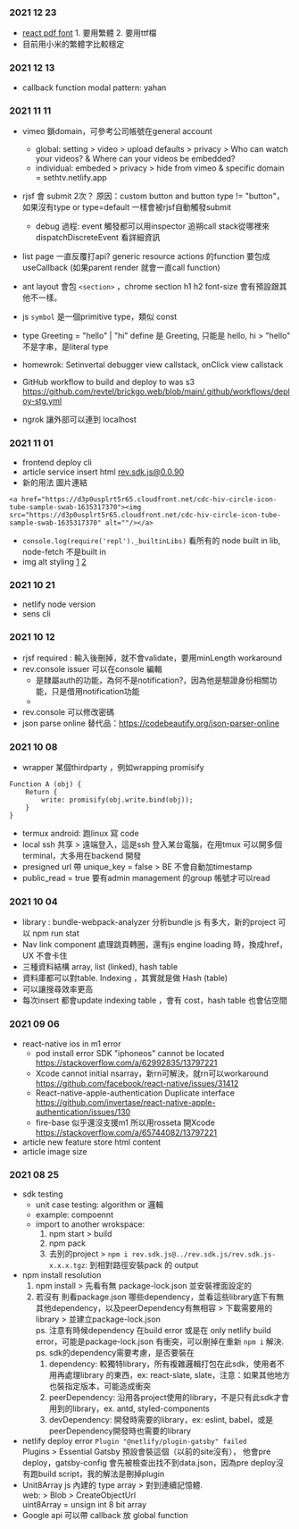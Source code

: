 

### 2021 12 23 
- [react pdf font](https://github.com/revtel/sensationsprint/commit/354cbf56f2a5f021a61639de1a4cd0fba89dc38a) 1. 要用繁體 2. 要用ttf檔
- 目前用小米的繁體字比較穩定

### 2021 12 13
- callback function modal pattern: yahan 

### 2021 11 11
- vimeo 鎖domain，可參考公司帳號在general account
  - global: setting > video > upload defaults > privacy > Who can watch your videos? & Where can your videos be embedded?
  - individual: embeded > privacy > hide from vimeo & specific domain = sethtv.netlify.app
- rjsf 會 submit 2次？ 原因：custom button and button type != "button"，如果沒有type or type=default 一樣會被rjsf自動觸發submit 
  - debug 過程: event 觸發都可以用inspector 追朔call stack從哪裡來 dispatchDiscreteEvent 看詳細資訊
- list page 一直反覆打api? generic resource actions 的function 要包成 useCallback (如果parent render 就會一直call function)
- ant layout 會包 `<section>` ，chrome section h1 h2 font-size 會有預設跟其他不一樣。

- js `symbol` 是一個primitive type，類似 const 
- type Greeting = "hello" | "hi" define 是 Greeting, 只能是 hello, hi >  "hello" 不是字串，是literal type
- homewrok: Setinvertal debugger view callstack, onClick view callstack
- GitHub workflow to build and deploy to was s3 https://github.com/revtel/brickgo.web/blob/main/.github/workflows/deploy-stg.yml
- ngrok 讓外部可以連到 localhost

### 2021 11 01
- frontend deploy cli
- article service insert html rev.sdk.js@0.0.90
- 新的用法 圖片連結
```
<a href="https://d3p0usplrt5r65.cloudfront.net/cdc-hiv-circle-icon-tube-sample-swab-1635317370"><img src="https://d3p0usplrt5r65.cloudfront.net/cdc-hiv-circle-icon-tube-sample-swab-1635317370" alt=""/></a>
```
- `console.log(require('repl')._builtinLibs)` 看所有的 node built in lib, node-fetch 不是built in
- img alt styling [1](https://stackoverflow.com/a/22051972/13797221) [2](https://stackoverflow.com/a/37192970/13797221)

### 2021 10 21
- netlify node version
- sens cli 

### 2021 10 12 
- rjsf required : 輸入後刪掉，就不會validate，要用minLength workaround
- rev.console issuer 可以在console 編輯
	- 是隸屬auth的功能，為何不是notification?，因為他是驗證身份相關功能，只是借用notification功能
	- 
- rev.console 可以修改密碼
- json parse online 替代品：https://codebeautify.org/json-parser-online

### 2021 10 08
- wrapper 某個thirdparty ，例如wrapping promisify
```
Function A (obj) {
	Return {
		write: promisify(obj.write.bind(obj));
	}
}
```
- termux android: 跑linux 寫 code 
- local ssh 共享 > 遠端登入，這是ssh 登入某台電腦，在用tmux 可以開多個terminal，大多用在backend 開發
- presigned url  帶 unique_key = false > BE 不會自動加timestamp 
- public_read  = true 要有admin management 的group 帳號才可以read

### 2021 10 04
- library : bundle-webpack-analyzer 分析bundle js 有多大，新的project 可以 npm run stat 
- Nav link component 處理跳頁轉圈，還有js engine loading 時，換成href，UX 不會卡住
- 三種資料結構 array, list (linked), hash table
- 資料庫都可以對table. Indexing ，其實就是做 Hash (table) 
- 可以讓搜尋效率更高
- 每次insert 都會update indexing table ，會有 cost，hash table 也會佔空間 


### 2021 09 06
- react-native ios in m1 error
	- pod install error SDK "iphoneos" cannot be located https://stackoverflow.com/a/62992835/13797221
	- Xcode cannot initial nsarray，新rn可解決，就rn可以workaround https://github.com/facebook/react-native/issues/31412
	- React-native-apple-authentication Duplicate interface https://github.com/invertase/react-native-apple-authentication/issues/130
	- fire-base 似乎還沒支援m1 所以用rosseta 開Xcode https://stackoverflow.com/a/65744082/13797221
- article new feature store html content
- article image size 

### 2021 08 25 
- sdk testing
  - unit case testing: algorithm or 邏輯
  - example: compoennt 
  - import to another wrokspace: 
	  1. npm start > build 
	  2. npm pack
	  3. 去別的project > `npm i rev.sdk.js@../rev.sdk.js/rev.sdk.js-x.x.x.tgz`: 到相對路徑安裝pack 的 output
- npm install resolution
	1. npm install > 先看有無 package-lock.json 並安裝裡面設定的
	2. 若沒有 則看package.json 哪些dependency，並看這些library底下有無其他dependency，以及peerDependency有無相容 > 下載需要用的 library > 並建立package-lock.json  
	ps. 注意有時候dependency 在build error 或是在 only netlify build error，可能是package-lock.json 有衝突，可以刪掉在重新 `npm i` 解決.  
	ps. sdk的dependency需要考慮，是否要裝在   
		1. dependency: 較獨特library，所有複雜邏輯打包在此sdk，使用者不用再處理library 的東西，ex: react-slate, slate，注意：如果其他地方也裝指定版本，可能造成衝突
		2. peerDependency: 沿用各project使用的library，不是只有此sdk才會用到的library，ex. antd, styled-components
		3. devDependency: 開發時需要的library，ex: eslint, babel，或是peerDependency開發時也需要的library
- netlify deploy error `Plugin "@netlify/plugin-gatsby" failed`  
  Plugins > Essential Gatsby 預設會裝這個（以前的site沒有），
  他會pre deploy，gatsby-config 會先被檢查出找不到data.json，因為pre deploy沒有跑build script，我的解法是刪掉plugin
- Unit8Array js 內建的 type array > 對到連續記憶體.  
	web: > Blob > CreateObjectUrl  
	uint8Array = unsign int 8 bit array  
- Google api 可以帶 callback 放 global function   
	<script src=“” async /> 不會等他load完才完成頁面，通常設計會搭配 callback function  
  

### 2021 08 20
- 怎麼看 this on js
	- Arrow function  (會自動bind this)
	- Anonymous function 
	- 有沒有手動bind
	- Normal function  => invocation pattern 

- GitHub codespace: 可以在GitHub 上開發
- Tensorflow : google 上的機器學習相關產品

### 2021 08 07
- gatsby v2 to v3 [官方文件](https://www.gatsbyjs.com/docs/reference/release-notes/migrating-from-v2-to-v3/)
  1. `npm i gatsby@latest`
  2. 看哪些plugin 需要更新 `npm outdated`
  3. 更新這些 library npm install xxx@latest 
  4. 重新載入  `gatsby clean && rm -r node_module && rm package-lock.json && npm i`
  5. webpack error `less-loader Inline JavaScript is not enabled.` > options 結構不一樣，要多一層lessOptions
  ```
  {
	resolve: "gatsby-plugin-less",
	options: {
		lessOptions: {
			modifyVars: { //direct child node of lessOptions
	  			"primary-color": "#C53333", //your preferred color
			},
			javascriptEnabled: true, //direct child node of lessOptions
		},
	},
  },
  ```
  5. webpack error `@react-pdf Can't resolve 'util' Can't resolve 'stream' ....` : 分好三塊 node library, node build-in symbol (polyfill), built-in parameter
  6. gatsby-image-plugin https://github.com/U1320100568/note/blob/master/React/Gatsby%20v2%20to%20v3.md
- swap: revtel cli apply in eculture
  - npx revtel swap src/Components/Spinner src/Components/Spinner/Line.js 
  - execa revtel cli 可以傳 pairs of array 

- cli tool library
  - package.json `main`: main function entry
  - package.json `bin`: 使用此cli的人，npm run 會將此cli的symbol放到環境變數
  - 補充bin: npm i 會產生`.bin`，npm run 會將bin檔放進環境變數，才能使用這些command

- npm publish
  - 需要先 build 過（通常entry會export build folder）(npm start會起nodemon，會監控如果有更動會auto build)
  - use `release-it`: 自動 publish 到 npm

- Js invocation pattern
  如果沒有new 
  this. Binding 要看context，應該會是外部的 scope
  如果有 new  f()
  會有一個empty object { } 傳進(function)class 存進(function)class 裡面的 this，默默傳 this
- npm install @type/xxx-library. it can type definition auto fill(intelligence)
- 用static folder and json file 可以實現 http request api 
- Netlify function (類似aws lambda) 打太多要錢

### 2021 08 06
- 播放youtube可能會被下架：違反裝置與網路濫用行為政策，舉例來說，您的應用程式可以讓閒置的裝置在背景播放 YouTube 影片，即便使用者以電源按鈕關閉螢幕後，影片仍可繼續播放。請仔細確認您應用中所有的版本都符合我們的規定。您可參考附件的螢幕截圖瞭解詳情。
- react-native-youtube
  Android  
  - `The Android implementation of this component needs to have the official YouTube app installed on the device.`
  - 要去申請 youtube developer apikey
  - 不能覆蓋東西
- Backend: Json Storage  datetime type support, projection(輸出哪些欄位), aws step function service-
- React 匯出excel  library: xlsx
- iOS 測試群組 mylio
- Starter custom Form: section render & fileld render (customType )
- Pure function 1. deterministic 有明確可預期的輸出 2. non side effect

### 2021 07 20 
- react-player 有包含list 資料可能會載入錯誤，最保險的是extract v 也就是 video id 在組一個url.  
`https://www.youtube.com/watch?v=dKgntR1PTVM&list=PL5j0Z03RRUGl89vf-VcHK4z28ByJHblQ_&ab_channel=SethTVLove`  
- Hash table / Dictionary 在 python dictionary 在 js object  
  Js 還有 Map 可以用.  

### 2021 07 07
- nosql relative data use embeded or reference.  
  reference 怎麼刪除？，沒有transaction 怎麼 handle?
- 免費photoshop https://medibangpaint.com/zh_TW/
- `<WebView renderLoading={jsx} initalSetLoading={true}/>`
- GitHub markdown archor `(){here}` 裡面要slugify，可在GitHub上看
- Imperative vs. declarative loop

### 2021 06 28 
- ant.table column: 有帶dataIndex `render: value => {}` v.s. 沒帶dataIndex `render: record => {}`
- mime type.  
  資料的媒體型別，瀏覽器可決定如何呈現資料  
  `text/HTML` `application/json` `application/pdf`   
  multi part file upload 支援 帶入body `Content-type: {type}`.  
  http response Content-Type `binary/octet-stream`(無設定是什麼類型) or `image/png`（有設定）   
- porting gatsby-ssr https://github.com/revtel/sensationsprint/commit/da8da3ea9f5f505b10254056ed147f02731b01ce  
  `wrapPageElement`, `wrapRootElement` of `gatsby-ssr` & `gatsby-browser`  
  `pageContainer` 包 layout, page 邏輯  
  `AppRoot` 包 Provider, root 邏輯  
  所有舊的 withPage 都拿掉  
- refactor with `reconnect.js` https://github.com/revtel/sensationsprint/commit/a4dae5e49d322ae4986188ad8b2056d12e71a581  
  token, profile 問題：原本 redux 範圍太廣，所以在autologin & login時也把profile token 存到 reconnect裡  
  `ActionCreator`, class component 無法使用hook: 所以要用 `getOutlet` or `getNewOutlet`（class component 還是建議改成 function ）.  
  global state & actions 有兩種 寫法:  
  1. 寫成 primitive js   
     create js file and use `getNewOutlet` configure state & actions， import this file into root file(AppRoot)  
  2. 包成 function component  
     use `useOutlet` configure state & actions ，actions先用 useRef 存成 object，import and wrap AppRoot.  
- gatsby-plugin 
  1. onCreateNode wrap fields into node
  2. gatsby-node graphql fields on createPage get $slug or other field put into pageContext
  3. graphql in component > export pageQuery > $slug  get static contnet

    

### 2021 06 25
- fb developer 提供 檢查分享og data 的功能 [link](https://developers.facebook.com/tools/debug/)
- $0.scroll > $0 可以直接 access 選到的 html element DOM，可以對他操作web api
- 綠界可以支援 四大超商 物流（但是不能超商互相送），問凹豆 這個可以嗎？
- import x from "y/z or y.z"; 可以減輕 bundle size, import { w, u } 不一定可以減輕
- run web on mobile > gatsby develop -H 0.0.0.0
- RPC remote procedure call: 一個概念， 延伸應用 json rpc

### 2021 06 16
- [unicode & utf8](https://github.com/U1320100568/note/issues/16)
- bytes 應用
  `Charset`: Unicode standard
  `Character Encoding`: UTF8 standard
- node dev require: 
  - require package: `var moment = require("moment")`
  - require my-util: `var {getDeadline} = require("./src/Utils/billingUtil")`
  

### 2020 06 09
- Set : membership testing  
  塞進一個  iterable => `new Set ( [ 1, 2, 3 ] )`  
  distinct element   
  [js] Common Operation : `has` , `add` , `delete` , `clear` 只支援單個element 操作.  
  [js] 不能用`for in`, not Object   

### 2020 05 28
- [apply article service](https://github.com/revtel/rev-dashboard-web/wiki/Apply-Article-Service) 
- gatsby navigate(-1) page not found
  <img height="400" src="https://user-images.githubusercontent.com/35591116/120282232-7a02b400-c2ec-11eb-96c5-7cdaa528dc6c.png" alt=""/>
- [scroll container's absolute child](https://codesandbox.io/s/overflow-and-absolute-issue-kx3ub?file=/index.css)
  其他child過多造成container scroll， 其他 absolute child 會跟著滾動。
- [re-mount issue](https://github.com/U1320100568/note/blob/master/React/Component%20Re-render%20and%20Re-Mount.md)
- `console.trace()`：debug 可以追到哪一層報錯
- 拿到children 對children element 沒有支配權，想要帶入其他props 可以使用 `React.cloneElement`
- Husky v6.  
  Husky 整lint 工具  
  lint-staged   


### 2020 05 26
- [functional HOC](https://github.com/U1320100568/note/blob/master/React/functional%20HOC.md)
- [react-jsonschema](https://dashboard-stg-eculture.netlify.app/)  
   適合結構不複雜的dashboard(不在意style)  
   太多層的結構，很難custom  
   ArrayTemplate, Custom Field, Custom Object  
- starter project.  
  npm revtel > init app    
  開發：npm start , node cli or node cli.js   
  npx   
  cli template resource table search and paging  
  nodejs 專用library，gatsby v2 web pack 有特別處理，v3 沒有需特別注意  
  
### 2020 05 19
- [article reference](https://rick38yip.medium.com/testflight-not-showing-the-latest-build-of-ios-app-2020-may-33735b0380d6) add this setting into ios info.plist App Uses Non-Exempt Encryption = NO
- run mongo instance on docker and db aggregation syntax [tutorial](https://github.com/revtel/revteltech.dev/tree/main/src/_drafts/mongodb-aggregation-intro-by-example)
- user custom ordering
   - sort by other field
   - set priority field
   - mapping array [賽斯]
     ```
     list.sort((a, b) => sorting(a, b, ["賽斯小學堂", "許醫師講座", "最新熱播"], maxlength))
     
     function sorting(x, y, order = [], lng = 0) {
	  let xIdx = order.indexOf(x.name);
	  let yIdx = order.indexOf(y.name);
	  return (xIdx === -1 ? lng : xIdx) - (yIdx === -1 ? lng : yIdx);
     }
     ```
- SQS simple queue service
  separate action 某事件觸發另外一個action
  SNS simple notification service
- csv to string `=“”${order.id}””`
- css sticky: 黏住某個部份，讓其他部分可以滾動，常用於 two column layout

### 2020 05 10
- seo
Title, description, image, alt  
Url 不要用id =1 之類的，盡量用有效文字（如商品名稱）（商品不多的情況下）.  
直接給Site route robot.txt or sitemap..txt(gatsby) ??  
Light house 評分工具.  
[Sam seo, ga, pixel 分享](https://www.evernote.com/shard/s236/sh/74e2ea33-3236-222b-ab50-0800aef94b94/188e03b74595b57d443869ce18064671)


### 2020 05 05
- GitHub actions
  - actions/setup-node@v2 <  other repo
  - ${{ variable }} < 變數
  - run |   < multi line   
    npm xx  
    npm xx   
  - cron < 定時做的排程 
  - workflow_dispatch < 外部系統 或是 GitHub trigger action
  - input.article.name < 可以取得input value

### 2020 04 25
- react-images deprecated > react-responsive-carousel
- message.loading create dispatch flow
- react-pdf
ReactPDF.render(不能用), ReactPDF.renderToStream(不能用), < PDFViewer />, PDFDownloadLink
- 不用class 寫 物件導向(object-orientation)
`return Object.freeze({ name, eat })`  
外部不能修改要透過setter  
繼承的function 覆寫, 改寫
  - Extend 原本class沒有 
  - overwrite 覆寫原本的function
  - Delegate 基於原本的function，還要做額外的事
  ```
  Function eat() {
	base.eat();
	console.log(“extra action”)
  }
  ```

- get resource 前端有需要轉換成 custom object嗎？（class）.     
  1. 不推薦 
      - 無法 Object spread（freeze）
      - State management > render (class instacne沒辦法偵測有無改變).  
  2. 可使用狀況
  如果有backend 比較慢的情況，可能可以做class getter setter。   
  3. compute property.  
  如果有個compute property可以建立一個util在get list 附加上每個instance上.  
  x.name = function getName() {return this.first + this.last }    
  Ps. Normal function this = 當下的closure instance(involking pattern)，不能是arrow function.  


### 2020 04 23
- OAuth
  authentication 身份認證 who r u 
  authorization 授權 what can you do
  Open authorization 授權什麼程式可以用這個權限
  為了解釋第三方程式可以代理，存取的權限，而不是直接給漲密

### 2020 04 14
- [設定企業帳號gmail](https://github.com/U1320100568/note/blob/master/Google%20Console/%E4%BC%81%E6%A5%AD%E6%9C%83%E5%93%A1email%20setting.md) #驗證網域 #TXT
- EventEmitter e.emit(“name”, data) or e.on / e.off / e.one
- html <script async /> `async` attribute，不會等他載完，是異步的，通常會聽ready event，才會call 他的global symbol(執行)



### 2020 04 07
- Android debugging in release mode  
`react-native run-android --variant=release`  
   - *wireless debugging*  
`adb tcpip <port>`  
`adb connect <ip>:<port>`  
`adb disconnect`  
   - *log & process & thread*  
印出log或是儲存成檔案觀看  
辨識是問題是出在react native 還是 native？  
看某個react native app 的log ，就可以找到特定的process id & grep it  
而 react native js engine 只會跑在某thread 下  
- Netlify add new domain
Netlify > revtel > Domains > Add or register domain  
順著流程，最後把四台server名稱貼到godaddy > 該domain > DNS管理 > 我要用自己的名稱伺服器 下  
如果遇到 您的連線不是私人連線問題：  
Netlify > proj > domain settings >下面certificate要renew  
概念：sensationsprint.com.tw -> 找到godaddy 的dns, godaddy 跟browser說 這個ip 是在netlify的server上（netlify管的）  


### 2020 03 22
- article service preview 最近會更新（控制鈕固定在最上方、換行行距很大問題、粗體沒有apply）
- gatsby 上一頁 https://www.gatsbyjs.com/docs/reference/built-in-components/gatsby-link/#how-to-use-the-navigate-helper-function
```
if(typeof window !== “undefined” && window.history.length > 0) {
	navigate(-1);
}
```
- prevent animate when preload https://github.com/U1320100568/note/issues/14  
- class & prototype & this & functions  
Const t = new Test();  
Prototype,  static 存在於 Class   
一般function 會存到class .prototype. 
Arrow function 是 該instance (this) 的function. 
若呼叫instance.fn()，會去找this裡的function，找不到的話，會找產生他的constructor裡的 prototype function 。
- checksum 特定規則驗證號碼對錯，例如：訊號輸入（硬體檢查）、身分證字號
- 
  
### 2020 03 19
- SHELL ENV VARIABLE 環境變數
`KEY=VALUE node` (開啟一個獨立的process)  
`Process.env.KEY  = ‘VALUE’;`  
  
在外部 shell `echo $KEY` 拿不到  
但是在外部 (外部的shell，會另外開起一個root process)  
```
KEY=VALUE  
echo $KEY = ‘VALUE’   
```
  
- Javascript engine (js runtime)   
``` 
┣ Web  
┃ ┣ Chrome v8  
┃ ┣ Firefox spider monkey  
┃ ┗ Safari JSC (javascript core)  
┗ React native   
  ┣ IOS build in OS JSC (每個OS 都不同)  
  ┣ Android JSC package （每個OS 都是一樣的package）  
  ┗ RN 0.64 Hermes (fb 官方推的runtime)  
```
  
### 2020 03 17
實作global modal or message
React.forwardRef 
Modal Component 帶進 (props, ref)
Modal Component ref.current = { 可供外部call的東西 } : 在useEffect 裡 assign
外部 useRef 帶進ref={ref}，外部可以call ref 的 function

### 2020 03 12
- custom hook render component
**return Component(function) vs JSX Element**  
render component: 每次call hook 裡的 render component(1) 會產生的 element 是不同的，所以如果有input text會loose focus  
```
function useHook() {
	const C = () => {} //1. component
	return { C }
	const D = <div/>  // 2. jsx Element
	return { D }
	
}

const {C} = useHook();
<C/>
<C'/>
```
原因：composite element 不同type(function reference) ，react 會認為是不同的component被re-render  


### 2020 02 22
- j storage(mongodb? unix?) date 格式 timestamp 數值單位是 秒  
[parse to js date](https://stackoverflow.com/a/847196/13797221) 需乘1000為毫秒單位: `new Date(1613791932 * 1000)`
- jstoarge dashboard
list 可以看到部分資料（排除content, children, password, created, updated）
- mongodb playground 
https://mongoplayground.net/
- Error Handle: Exception vs return error value
	- Exception: `throw new Error(message) or ErrCustom(message) `
	- Error Value: `return message`
Exception 好處 Cross calls stack 時，不用特別處理Propagation，但要注意catch位置 
	


- iterator & iterable & generator
for of iterable (js)
for in iterable (pyhton) 
Iterable 包含 iterator 
Iterator 包含Local state & next()
Custom iteration protocol :  gerenetor
```js
// this is generator
function* Iterable(data) {
	for (let i =0; data.length; I++) {
		yield	 data[I];
	}
}
 
```
- css 多行文字 刪節號 line-clamp



### 2020 02 02
- `<input type="checkbox" />` default value : checked={}   
Ant design  
defaultChecked 不管是否被選到的初始值  
group 的 value, defaultValue  

- custom static component  
條件：容許不同project有不同內容，內容只有靜態的純文字的呈現，由我們自己編輯  
可考慮使用  
  1. 寫成html file，直接import "xxx.html"  
      不確定能否這樣使用  
  2. 寫成html file，build script將html讀取轉成字串存成json，需要用的時候import，塞入`dangerouslysetinnerhtml` 
  ⚠ 需注意：generate `html.json` gatsby build 會 error，以其他名稱替代
  
- jump {}: `cmd + shift + \`  
select scope: `ctrl + shift + →`. 
  
- OAuth: 知道是哪個 user 在 access
- api key: server secret, server to server, 不需要其他驗證了，還可以知道是哪個project
- fs.readdirSync 取folder's files
- timestamp當作snapshot filename
- execa: node js 執行shell 

### 2020 01 28
- css variable 會找最近scope 定義的數值
```
//shared key frame
keyframe {
...
transfrom: translate(var(--ball-offset));

//在使用的 element 定義css variable
& .ball-1 {
--ball-offset=1000px;
```

- RegExp - find the match word
```
1.
result = "I love JavaScript".match(/Java(Script)/)
result[0] = JavaScript 
result[1] = Script
2.
valid = /(Y+)/.test("YYYY-MM")
RegExp.$1 = YYYY
3. 
"Amy Bob".replace(/(\w+)\s(\w+)/, '$2, $1') = Bob, Amy


```
- react native animated 中斷後 start(callback) 可以實作回復最終狀態
- functional programing
- js invocation pattern: this
- arrow function 會freeze當下的this (bind)


### 2021 01 20
- a js application  
**step 1. build**  
Build webpack  
**step 2. copy**  
Copy file to public  
**step 3. serve**  
https-server public  
  
`nodemon` thirdparty to develop watchfile change
- 如何用pure js 實作 global state 更新觸發re-render?   
用 state manager 管理state提供subscribe 供各comp 傳入render function，  
提供manipulate state function (add, delete) 裡面會觸發notify，  
Notify 執行所有的subscribe。  

### 2021 01 13
- react scroll to invalid input
  - forwardRef((props, ref) => ) 可以不用手動binding Ref
  - useRef( ).current; 可以不用一直取 current
  - getBoundClientRect() DOM api，取得element的位置，相對於viewport
  - scrollBy({ top: x, ...}) window api，相對滑動位置
  
- vscode shortcut
  - ctrl + shift + 左右：選取目前的scope
  - alt + 左右：游標快速移動至下一個word 位置
  
- react native debugger 可以看到 Network api 
  
### 2021 01 04
- iframe resizer
- github project(archive)
- skeleton 骨架
- gatsby sourcing 

- custom hook
當component需要複雜的邏輯，且會和其他component共用，此時很適合refactor 成 custom hook。
- db cluster
- Semantic element 語意化 元件
